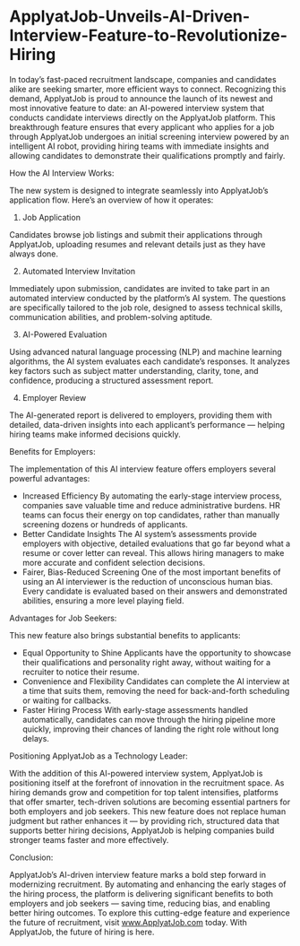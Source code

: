 # ApplyatJob-Unveils-AI-Driven-Interview-Feature-to-Revolutionize-Hiring

In today’s fast-paced recruitment landscape, companies and candidates alike are seeking smarter, more efficient ways to connect. Recognizing this demand, ApplyatJob is proud to announce the launch of its newest and most innovative feature to date: an AI-powered interview system that conducts candidate interviews directly on the ApplyatJob platform.
This breakthrough feature ensures that every applicant who applies for a job through ApplyatJob undergoes an initial screening interview powered by an intelligent AI robot, providing hiring teams with immediate insights and allowing candidates to demonstrate their qualifications promptly and fairly.

How the AI Interview Works:

The new system is designed to integrate seamlessly into ApplyatJob’s application flow. Here’s an overview of how it operates:

1. Job Application

Candidates browse job listings and submit their applications through ApplyatJob, uploading resumes and relevant details just as they have always done.

2. Automated Interview Invitation

Immediately upon submission, candidates are invited to take part in an automated interview conducted by the platform’s AI system. The questions are specifically tailored to the job role, designed to assess technical skills, communication abilities, and problem-solving aptitude.

3. AI-Powered Evaluation

Using advanced natural language processing (NLP) and machine learning algorithms, the AI system evaluates each candidate’s responses. It analyzes key factors such as subject matter understanding, clarity, tone, and confidence, producing a structured assessment report.

4. Employer Review

The AI-generated report is delivered to employers, providing them with detailed, data-driven insights into each applicant’s performance — helping hiring teams make informed decisions quickly.

Benefits for Employers:

The implementation of this AI interview feature offers employers several powerful advantages:
- Increased Efficiency
By automating the early-stage interview process, companies save valuable time and reduce administrative burdens. HR teams can focus their energy on top candidates, rather than manually screening dozens or hundreds of applicants.
- Better Candidate Insights
The AI system’s assessments provide employers with objective, detailed evaluations that go far beyond what a resume or cover letter can reveal. This allows hiring managers to make more accurate and confident selection decisions.
-  Fairer, Bias-Reduced Screening
One of the most important benefits of using an AI interviewer is the reduction of unconscious human bias. Every candidate is evaluated based on their answers and demonstrated abilities, ensuring a more level playing field.

Advantages for Job Seekers:

This new feature also brings substantial benefits to applicants:
- Equal Opportunity to Shine
Applicants have the opportunity to showcase their qualifications and personality right away, without waiting for a recruiter to notice their resume.
- Convenience and Flexibility
Candidates can complete the AI interview at a time that suits them, removing the need for back-and-forth scheduling or waiting for callbacks.
- Faster Hiring Process
With early-stage assessments handled automatically, candidates can move through the hiring pipeline more quickly, improving their chances of landing the right role without long delays.

Positioning ApplyatJob as a Technology Leader:

With the addition of this AI-powered interview system, ApplyatJob is positioning itself at the forefront of innovation in the recruitment space. As hiring demands grow and competition for top talent intensifies, platforms that offer smarter, tech-driven solutions are becoming essential partners for both employers and job seekers. This new feature does not replace human judgment but rather enhances it — by providing rich, structured data that supports better hiring decisions, ApplyatJob is helping companies build stronger teams faster and more effectively.

Conclusion:

ApplyatJob’s AI-driven interview feature marks a bold step forward in modernizing recruitment. By automating and enhancing the early stages of the hiring process, the platform is delivering significant benefits to both employers and job seekers — saving time, reducing bias, and enabling better hiring outcomes. To explore this cutting-edge feature and experience the future of recruitment, visit www.ApplyatJob.com today. With ApplyatJob, the future of hiring is here.
